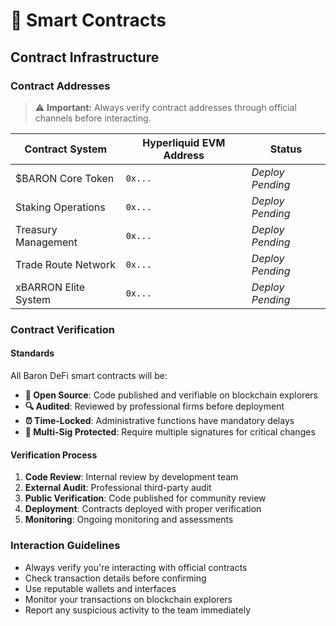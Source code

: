 # 🔧 Smart Contracts

## Contract Infrastructure

### Contract Addresses
> ⚠️ **Important:** Always verify contract addresses through official channels before interacting.

| Contract System | Hyperliquid EVM Address | Status |
|----------------|------------------------|---------|
| $BARON Core Token | `0x...` | *Deploy Pending* |
| Staking Operations | `0x...` | *Deploy Pending* |
| Treasury Management | `0x...` | *Deploy Pending* |
| Trade Route Network | `0x...` | *Deploy Pending* |
| xBARRON Elite System | `0x...` | *Deploy Pending* |

### Contract Verification

#### Standards
All Baron DeFi smart contracts will be:
- **📖 Open Source**: Code published and verifiable on blockchain explorers
- **🔍 Audited**: Reviewed by professional firms before deployment
- **⏰ Time-Locked**: Administrative functions have mandatory delays
- **🔐 Multi-Sig Protected**: Require multiple signatures for critical changes

#### Verification Process
1. **Code Review**: Internal review by development team
2. **External Audit**: Professional third-party audit
3. **Public Verification**: Code published for community review
4. **Deployment**: Contracts deployed with proper verification
5. **Monitoring**: Ongoing monitoring and assessments

### Interaction Guidelines
- Always verify you're interacting with official contracts
- Check transaction details before confirming
- Use reputable wallets and interfaces
- Monitor your transactions on blockchain explorers
- Report any suspicious activity to the team immediately